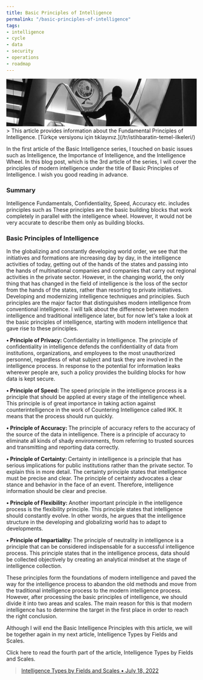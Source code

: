 ```yaml
---
title: Basic Principles of Intelligence
permalink: "/basic-principles-of-intelligence"
tags:
- intelligence
- cycle
- data
- security
- operations
- roadmap
---
```


<img src="/images/bpoi-main.png">
> This article provides information about the Fundamental Principles of Intelligence. [Türkçe versiyonu için tıklayınız.](/tr/istihbaratin-temel-ilkeleri/)

In the first article of the Basic Intelligence series, I touched on basic issues such as Intelligence, the Importance of Intelligence, and the Intelligence Wheel. In this blog post, which is the 3rd article of the series, I will cover the principles of modern intelligence under the title of Basic Principles of Intelligence. I wish you good reading in advance.

### Summary
Intelligence Fundamentals, Confidentiality, Speed, Accuracy etc. includes principles such as These principles are the basic building blocks that work completely in parallel with the intelligence wheel. However, it would not be very accurate to describe them only as building blocks.

### Basic Principles of Intelligence
In the globalizing and constantly developing world order, we see that the initiatives and formations are increasing day by day, in the intelligence activities of today, getting out of the hands of the states and passing into the hands of multinational companies and companies that carry out regional activities in the private sector. However, in the changing world, the only thing that has changed in the field of intelligence is the loss of the sector from the hands of the states, rather than resorting to private initiatives. Developing and modernizing intelligence techniques and principles. Such principles are the major factor that distinguishes modern intelligence from conventional intelligence. I will talk about the difference between modern intelligence and traditional intelligence later, but for now let's take a look at the basic principles of intelligence, starting with modern intelligence that gave rise to these principles.<br>

<b> • Principle of  Privacy: </b>Confidentiality in Intelligence. The principle of confidentiality in intelligence defends the confidentiality of data from institutions, organizations, and employees to the most unauthorized personnel, regardless of what subject and task they are involved in the intelligence process. In response to the potential for information leaks wherever people are, such a policy provides the building blocks for how data is kept secure.<br>

<b> • Principle of Speed: </b>The speed principle in the intelligence process is a principle that should be applied at every stage of the intelligence wheel. This principle is of great importance in taking action against counterintelligence in the work of Countering Intelligence called IKK. It means that the process should run quickly.<br>

<b> • Principle of Accuracy: </b>The principle of accuracy refers to the accuracy of the source of the data in intelligence. There is a principle of accuracy to eliminate all kinds of shady environments, from referring to trusted sources and transmitting and reporting data correctly.<br>

<b> • Principle of Certainty: </b>Certainty in intelligence is a principle that has serious implications for public institutions rather than the private sector. To explain this in more detail. The certainty principle states that intelligence must be precise and clear. The principle of certainty advocates a clear stance and behavior in the face of an event. Therefore, intelligence information should be clear and precise.<br>

<b> • Principle of Flexibility: </b>Another important principle in the intelligence process is the flexibility principle. This principle states that intelligence should constantly evolve. In other words, he argues that the intelligence structure in the developing and globalizing world has to adapt to developments.<br>

<b> • Principle of Impartiality: </b>The principle of neutrality in intelligence is a principle that can be considered indispensable for a successful intelligence process. This principle states that in the intelligence process, data should be collected objectively by creating an analytical mindset at the stage of intelligence collection. <br>

These principles form the foundations of modern intelligence and paved the way for the intelligence process to abandon the old methods and move from the traditional intelligence process to the modern intelligence process. However, after processing the basic principles of intelligence, we should divide it into two areas and scales. The main reason for this is that modern intelligence has to determine the target in the first place in order to reach the right conclusion.

Although I will end the Basic Intelligence Principles with this article, we will be together again in my next article, Intelligence Types by Fields and Scales.

Click here to read the fourth part of the article, Intelligence Types by Fields and Scales.
> [Intelligence Types by Fields and Scales • July 18, 2022](/intelligence-types-by-fields-and-scales)
